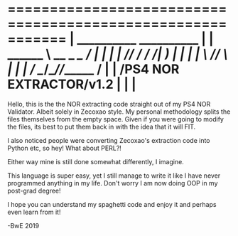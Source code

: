 ===========================================================
|            __________          __________               |
|            \______   \ __  _  _\_   ____/               |
|             |    |  _//  \/ \/  /|  __)_                |
|             |    |   \\        //       \               |
|             |______  / \__/\__//______  /               |
|                    \/PS4 NOR EXTRACTOR\/v1.2            |
|        		                                              |
===========================================================

Hello, this is the the NOR extracting code straight out of my PS4 NOR Validator. Albeit solely in Zecoxao style.
My personal methodology splits the files themselves from the empty space. Given if you were going to modify the files, its best to put them back in with the idea that it will FIT.

I also noticed people were converting Zecoxao's extraction code into Python etc, so hey! What about PERL?!

Either way mine is still done somewhat differently, I imagine.

This language is super easy, yet I still manage to write it like I have never programmed anything in my life. Don't worry I am now doing OOP in my post-grad degree!

I hope you can understand my spaghetti code and enjoy it and perhaps even learn from it!

-BwE 2019
